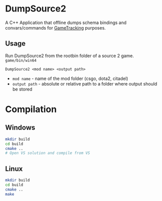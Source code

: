 # DumpSource2

A C++ Application that offline dumps schema bindings and convars/commands for [GameTracking](https://github.com/SteamDatabase/GameTracking) purposes.

## Usage

Run DumpSource2 from the rootbin folder of a source 2 game. `game/bin/win64`

`DumpSource2 <mod name> <output path>`

- `mod name` - name of the mod folder (csgo, dota2, citadel)
- `output path` - absolute or relative path to a folder where output should be stored

# Compilation

## Windows

```sh
mkdir build
cd build
cmake ..
# Open VS solution and compile from VS
```

## Linux
```sh
mkdir build
cd build
cmake ..
make
```